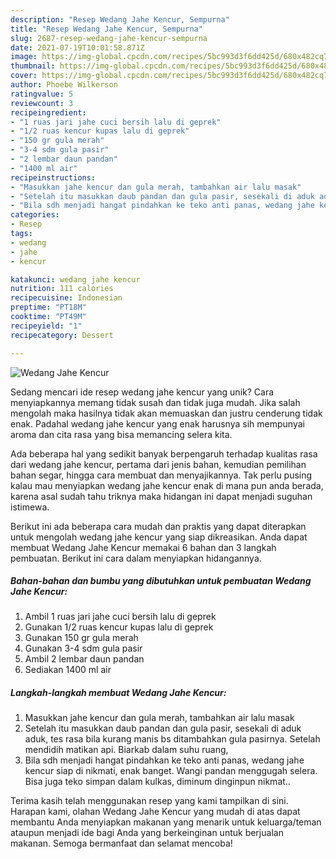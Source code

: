 ```yaml
---
description: "Resep Wedang Jahe Kencur, Sempurna"
title: "Resep Wedang Jahe Kencur, Sempurna"
slug: 2687-resep-wedang-jahe-kencur-sempurna
date: 2021-07-19T10:01:58.871Z
image: https://img-global.cpcdn.com/recipes/5bc993d3f6dd425d/680x482cq70/wedang-jahe-kencur-foto-resep-utama.jpg
thumbnail: https://img-global.cpcdn.com/recipes/5bc993d3f6dd425d/680x482cq70/wedang-jahe-kencur-foto-resep-utama.jpg
cover: https://img-global.cpcdn.com/recipes/5bc993d3f6dd425d/680x482cq70/wedang-jahe-kencur-foto-resep-utama.jpg
author: Phoebe Wilkerson
ratingvalue: 5
reviewcount: 3
recipeingredient:
- "1 ruas jari jahe cuci bersih lalu di geprek"
- "1/2 ruas kencur kupas lalu di geprek"
- "150 gr gula merah"
- "3-4 sdm gula pasir"
- "2 lembar daun pandan"
- "1400 ml air"
recipeinstructions:
- "Masukkan jahe kencur dan gula merah, tambahkan air lalu masak"
- "Setelah itu masukkan daub pandan dan gula pasir, sesekali di aduk aduk, tes rasa bila kurang manis bs ditambahkan gula pasirnya. Setelah mendidih matikan api. Biarkab dalam suhu ruang,"
- "Bila sdh menjadi hangat pindahkan ke teko anti panas, wedang jahe kencur siap di nikmati, enak banget. Wangi pandan menggugah selera. Bisa juga teko simpan dalam kulkas, diminum dinginpun nikmat.."
categories:
- Resep
tags:
- wedang
- jahe
- kencur

katakunci: wedang jahe kencur 
nutrition: 111 calories
recipecuisine: Indonesian
preptime: "PT18M"
cooktime: "PT49M"
recipeyield: "1"
recipecategory: Dessert

---
```



![Wedang Jahe Kencur](https://img-global.cpcdn.com/recipes/5bc993d3f6dd425d/680x482cq70/wedang-jahe-kencur-foto-resep-utama.jpg)

Sedang mencari ide resep wedang jahe kencur yang unik? Cara menyiapkannya memang tidak susah dan tidak juga mudah. Jika salah mengolah maka hasilnya tidak akan memuaskan dan justru cenderung tidak enak. Padahal wedang jahe kencur yang enak harusnya sih mempunyai aroma dan cita rasa yang bisa memancing selera kita.

Ada beberapa hal yang sedikit banyak berpengaruh terhadap kualitas rasa dari wedang jahe kencur, pertama dari jenis bahan, kemudian pemilihan bahan segar, hingga cara membuat dan menyajikannya. Tak perlu pusing kalau mau menyiapkan wedang jahe kencur enak di mana pun anda berada, karena asal sudah tahu triknya maka hidangan ini dapat menjadi suguhan istimewa.




Berikut ini ada beberapa cara mudah dan praktis yang dapat diterapkan untuk mengolah wedang jahe kencur yang siap dikreasikan. Anda dapat membuat Wedang Jahe Kencur memakai 6 bahan dan 3 langkah pembuatan. Berikut ini cara dalam menyiapkan hidangannya.

<!--inarticleads1-->

##### Bahan-bahan dan bumbu yang dibutuhkan untuk pembuatan Wedang Jahe Kencur:

1. Ambil 1 ruas jari jahe cuci bersih lalu di geprek
1. Gunakan 1/2 ruas kencur kupas lalu di geprek
1. Gunakan 150 gr gula merah
1. Gunakan 3-4 sdm gula pasir
1. Ambil 2 lembar daun pandan
1. Sediakan 1400 ml air




<!--inarticleads2-->

##### Langkah-langkah membuat Wedang Jahe Kencur:

1. Masukkan jahe kencur dan gula merah, tambahkan air lalu masak
1. Setelah itu masukkan daub pandan dan gula pasir, sesekali di aduk aduk, tes rasa bila kurang manis bs ditambahkan gula pasirnya. Setelah mendidih matikan api. Biarkab dalam suhu ruang,
1. Bila sdh menjadi hangat pindahkan ke teko anti panas, wedang jahe kencur siap di nikmati, enak banget. Wangi pandan menggugah selera. Bisa juga teko simpan dalam kulkas, diminum dinginpun nikmat..




Terima kasih telah menggunakan resep yang kami tampilkan di sini. Harapan kami, olahan Wedang Jahe Kencur yang mudah di atas dapat membantu Anda menyiapkan makanan yang menarik untuk keluarga/teman ataupun menjadi ide bagi Anda yang berkeinginan untuk berjualan makanan. Semoga bermanfaat dan selamat mencoba!
